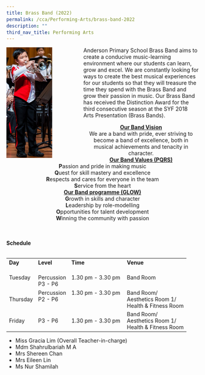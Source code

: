 ```yaml
---
title: Brass Band (2022)
permalink: /cca/Performing-Arts/brass-band-2022
description: ""
third_nav_title: Performing Arts
---
```

<div>
<div style="float: left">
<img src="/images/cca1.png" 
     style="width:60%">
</div>
<p>Anderson Primary School Brass Band aims to create a conducive music-learning environment where our students can learn, grow and excel. We are constantly looking for ways to create the best musical experiences for our students so that they will treasure the time they spend with the Brass Band and grow their passion in music. Our Brass Band has received the Distinction Award for the third consecutive season at the SYF 2018 Arts Presentation (Brass Bands).</p>
</div>
<center><strong><u>Our Band Vision</u></strong></center><center>We are a band with pride, ever striving to become a band of excellence, both in musical achievements and tenacity in character.</center>
<center><strong><u>Our Band Values (PQRS)</u></strong></center><center><strong>P</strong>assion and pride in making music<br /><strong>Q</strong>uest for skill mastery and excellence<br /><strong>R</strong>espects and cares for everyone in the team<br /><strong>S</strong>ervice from the heart</center><center><strong><u>Our Band programme (GLOW)</u></strong></center><center><strong>G</strong>rowth in skills and character<br /><strong>L</strong>eadership by role-modelling<br /><strong>O</strong>pportunities for talent development<br /><strong>W</strong>inning the community with passion</center>
<p><br /><br /><strong>Schedule<br /><br /></strong></p>
<table border="0" cellpadding="10">
<tbody>
<tr>
<td><strong>Day</strong></td>
<td><strong>Level</strong></td>
<td><strong>Time</strong></td>
<td><strong>Venue</strong></td>
</tr>
<tr>
<td>Tuesday</td>
<td><br />Percussion<br />P3 - P6</td>
<td>1.30 pm - 3.30 pm&nbsp;</td>
<td>Band Room</td>
</tr>
<tr>
<td>Thursday</td>
<td>Percussion<br />P2 - P6<br /><br /></td>
<td>1.30 pm - 3.30 pm<br /><br /><br /></td>
<td>
<div>Band Room/</div>
<div>Aesthetics Room 1/</div>
Health &amp; Fitness Room</td>
</tr>
<tr>
<td>Friday</td>
<td>P3 - P6</td>
<td>1.30 pm - 3.30 pm&nbsp;</td>
<td>Band Room/<br />Aesthetics Room 1/<br />Health &amp; Fitness Room</td>
</tr>
</tbody>
</table>
<ul>
<li>Miss Gracia Lim&nbsp;(Overall Teacher-in-charge)</li>
<li>Mdm Shahrulbariah M A</li>
<li>Mrs Shereen Chan</li>
<li>Mrs Eileen Lin</li>
<li>Ms Nur Shamilah</li>